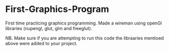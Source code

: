 # First-Graphics-Program
First time practicing graphics programming. Made a wireman using openGl libraries (nupengl, glut, glm and freeglut).

NB. 
Make sure if you are attempting to run this code the libraaries mentioed above were added to your project.
